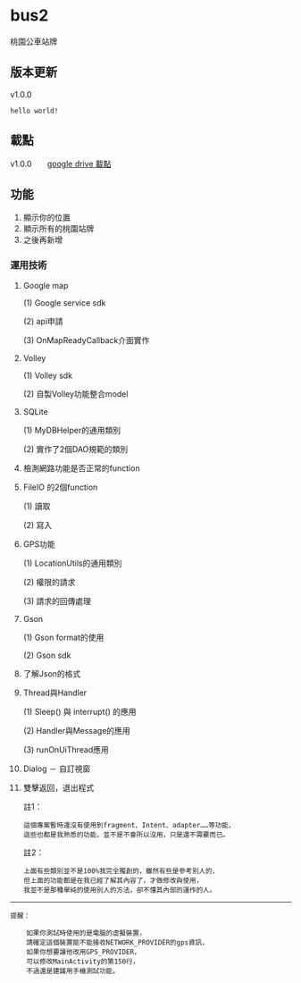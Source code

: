 # bus2
桃園公車站牌


## 版本更新

v1.0.0

	hello world!


## 載點

v1.0.0　　[google drive 載點](https://drive.google.com/file/d/1cYkllY2fPwqCcET_85sY5diz0Mc2KLEp/view?usp=sharing)


## 功能
1.	顯示你的位置
2.	顯示所有的桃園站牌
3. 	之後再新增


### 運用技術

1.	Google map 

	(1)	Google service sdk

	(2)	api申請

	(3)	OnMapReadyCallback介面實作


2.	Volley

	(1)	Volley sdk

	(2)	自製Volley功能整合model


3.	SQLite

	(1)	MyDBHelper的通用類別

	(2)	實作了2個DAO規範的類別

4.	檢測網路功能是否正常的function

5.	FileIO 的2個function

	(1)	讀取

	(2)	寫入

6.	GPS功能

	(1)	LocationUtils的通用類別

	(2)	權限的請求

	(3)	請求的回傳處理

7.	Gson

	(1)	Gson format的使用

	(2)	Gson sdk

8.	了解Json的格式

9.	Thread與Handler

	(1)	Sleep() 與 interrupt() 的應用

	(2)	Handler與Message的應用

	(3)	runOnUiThread應用

10.	Dialog － 自訂視窗

11.	雙擊返回，退出程式

	註1：

		這個專案暫時還沒有使用到fragment、Intent、adapter……等功能，
		這些也都是我熟悉的功能，並不是不會所以沒用，只是還不需要而已。

	註2：
	
		上面有些類別並不是100%我完全獨創的，雖然有些是參考別人的，
		但上面的功能都是在我已經了解其內容了，才做修改與使用，
		我並不是那種單純的使用別人的方法，卻不懂其內部的運作的人。

--------------------------------------------------------------------------

	提醒：
		
		如果你測試時使用的是電腦的虛擬裝置，
		請確定這個裝置能不能接收NETWORK_PROVIDER的gps資訊，
		如果你想要讓他改用GPS_PROVIDER，
		可以修改MainActivity的第150行，
		不過還是建議用手機測試功能。
